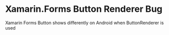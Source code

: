 # Xamarin.Forms Button Renderer Bug
Xamarin Forms Button shows differently on Android when ButtonRenderer is used
